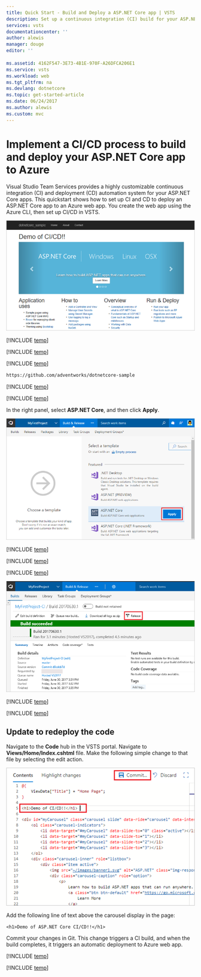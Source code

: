 ```yaml
---
title: Quick Start - Build and Deploy a ASP.NET Core app | VSTS
description: Set up a continuous integration (CI) build for your ASP.NET Core app, and then a continuous deployment (CD) release to Azure using Visual Studio Team Services
services: vsts
documentationcenter: ''
author: alewis
manager: douge
editor: ''

ms.assetid: 4162F547-3E73-4B1E-970F-A26DFCA206E1
ms.service: vsts
ms.workload: web
ms.tgt_pltfrm: na
ms.devlang: dotnetcore
ms.topic: get-started-article
ms.date: 06/24/2017
ms.author: alewis
ms.custom: mvc
---
```

# Implement a CI/CD process to build and deploy your ASP.NET Core app to Azure

Visual Studio Team Services provides a highly customizable continuous integration (CI) and deployment (CD) automation system for your 
ASP.NET Core apps. 
This quickstart shows how to set up CI and CD to deploy
an ASP.NET Core app
to an Azure web app. 
You create the web app using the Azure CLI, then set up CI/CD in VSTS.

![Screenshot showing ASP.NET Core web app](../../deploy-azure/_img/aspnet-core-to-windows-vm/cicd-get-started-dotnetcore-sample.png)

[!INCLUDE [temp](../apps/get-started/_shared/vsts-and-azure-setup.md)]

[!INCLUDE [temp](_shared/create-azure-web-app.md)]

[!INCLUDE [temp](../apps/get-started/_shared/import-code-1.md)]

```bash
https://github.com/adventworks/dotnetcore-sample
```

[!INCLUDE [temp](../apps/get-started/_shared/import-code-2.md)]

[!INCLUDE [temp](../apps/_shared/set-up-ci-1.md)]

In the right panel, select **ASP.NET Core**, and then click **Apply**.

![Screenshot showing dotnet core template](aspnet/ci/_shared/_img/apply-aspnet-core-build-template.png)

[!INCLUDE [temp](_shared/set-up-ci-2.md)]

[!INCLUDE [temp](_shared/set-up-ci-3.md)]

[!INCLUDE [temp](_shared/set-up-cd-1.md)]

![Screenshot showing release action on build summary](../../deploy-azure/_shared/_img/cicd-get-started-dotnetcore-release.png)

[!INCLUDE [temp](_shared/set-up-cd-2.md)]

[!INCLUDE [temp](_shared/set-up-cd-3.md)]

## Update to redeploy the code

Navigate to the **Code** hub in the VSTS portal. Navigate to **Views/Home/Index.cshtml** file. Make the following simple change to that file by selecting the edit action.

![Screenshot showing update to code](../../deploy-azure/_shared/_img/aspnet-core-code-change.png)

Add the following line of text above the carousel display in the page:
```
<h1>Demo of ASP.NET Core CI/CD!!</h1>
```

Commit your changes in Git. This change triggers a CI build, and when the build completes, it triggers an automatic deployment to Azure web app.

[!INCLUDE [temp](../apps/get-started/_shared/browse-to-web-app.md)]

[!INCLUDE [temp](../apps/get-started/_shared/clean-up-resources.md)]
